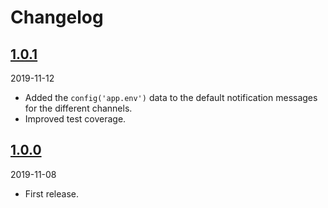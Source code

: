 # Changelog

## [1.0.1](https://github.com/Okipa/laravel-failed-jobs-notifier/releases/tag/1.0.1)

2019-11-12

- Added the `config('app.env')` data to the default notification messages for the different channels.
- Improved test coverage.

## [1.0.0](https://github.com/Okipa/laravel-failed-jobs-notifier/releases/tag/1.0.0)

2019-11-08

- First release.
